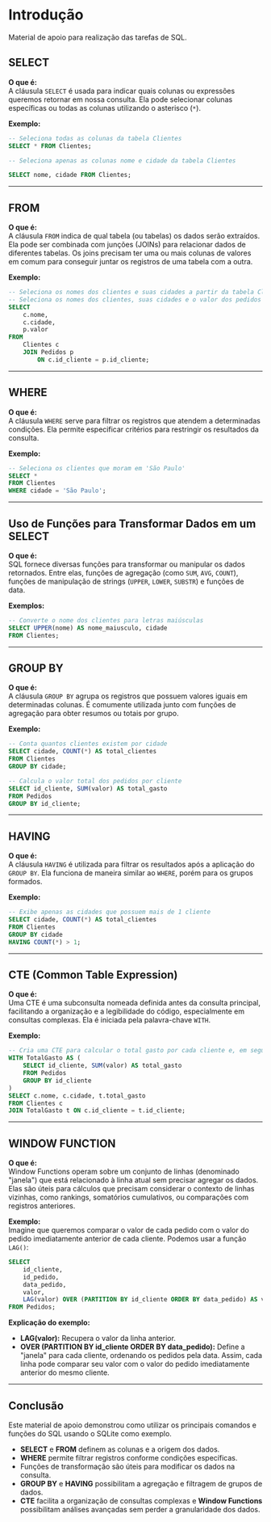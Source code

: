 # Introdução

Material de apoio para realização das tarefas de SQL.

## SELECT

**O que é:**  
A cláusula `SELECT` é usada para indicar quais colunas ou expressões queremos retornar em nossa consulta. Ela pode selecionar colunas específicas ou todas as colunas utilizando o asterisco (`*`).

**Exemplo:**  
```sql
-- Seleciona todas as colunas da tabela Clientes
SELECT * FROM Clientes;

-- Seleciona apenas as colunas nome e cidade da tabela Clientes

SELECT nome, cidade FROM Clientes;
```

---

## FROM

**O que é:**  
A cláusula `FROM` indica de qual tabela (ou tabelas) os dados serão extraídos. Ela pode ser combinada com junções (JOINs) para relacionar dados de diferentes tabelas.
Os joins precisam ter uma ou mais colunas de valores em comum para conseguir juntar os registros de uma tabela com a outra.

**Exemplo:**  
```sql
-- Seleciona os nomes dos clientes e suas cidades a partir da tabela Clientes
-- Seleciona os nomes dos clientes, suas cidades e o valor dos pedidos
SELECT 
    c.nome, 
    c.cidade, 
    p.valor
FROM 
    Clientes c
    JOIN Pedidos p 
        ON c.id_cliente = p.id_cliente;
```

---

## WHERE

**O que é:**  
A cláusula `WHERE` serve para filtrar os registros que atendem a determinadas condições. Ela permite especificar critérios para restringir os resultados da consulta.

**Exemplo:**  
```sql
-- Seleciona os clientes que moram em 'São Paulo'
SELECT *
FROM Clientes
WHERE cidade = 'São Paulo';
```

---

## Uso de Funções para Transformar Dados em um SELECT

**O que é:**  
SQL fornece diversas funções para transformar ou manipular os dados retornados. Entre elas, funções de agregação (como `SUM`, `AVG`, `COUNT`), funções de manipulação de strings (`UPPER`, `LOWER`, `SUBSTR`) e funções de data.

**Exemplos:**  
```sql
-- Converte o nome dos clientes para letras maiúsculas
SELECT UPPER(nome) AS nome_maiusculo, cidade
FROM Clientes;
```

---

## GROUP BY

**O que é:**  
A cláusula `GROUP BY` agrupa os registros que possuem valores iguais em determinadas colunas. É comumente utilizada junto com funções de agregação para obter resumos ou totais por grupo.

**Exemplo:**  
```sql
-- Conta quantos clientes existem por cidade
SELECT cidade, COUNT(*) AS total_clientes
FROM Clientes
GROUP BY cidade;

-- Calcula o valor total dos pedidos por cliente
SELECT id_cliente, SUM(valor) AS total_gasto
FROM Pedidos
GROUP BY id_cliente;
```

---

## HAVING

**O que é:**  
A cláusula `HAVING` é utilizada para filtrar os resultados após a aplicação do `GROUP BY`. Ela funciona de maneira similar ao `WHERE`, porém para os grupos formados.

**Exemplo:**  
```sql
-- Exibe apenas as cidades que possuem mais de 1 cliente
SELECT cidade, COUNT(*) AS total_clientes
FROM Clientes
GROUP BY cidade
HAVING COUNT(*) > 1;
```

---

## CTE (Common Table Expression)

**O que é:**  
Uma CTE é uma subconsulta nomeada definida antes da consulta principal, facilitando a organização e a legibilidade do código, especialmente em consultas complexas. Ela é iniciada pela palavra-chave `WITH`.

**Exemplo:**  
```sql
-- Cria uma CTE para calcular o total gasto por cada cliente e, em seguida, seleciona os resultados
WITH TotalGasto AS (
    SELECT id_cliente, SUM(valor) AS total_gasto
    FROM Pedidos
    GROUP BY id_cliente
)
SELECT c.nome, c.cidade, t.total_gasto
FROM Clientes c
JOIN TotalGasto t ON c.id_cliente = t.id_cliente;
```

---

## WINDOW FUNCTION

**O que é:**  
Window Functions operam sobre um conjunto de linhas (denominado "janela") que está relacionado à linha atual sem precisar agregar os dados. Elas são úteis para cálculos que precisam considerar o contexto de linhas vizinhas, como rankings, somatórios cumulativos, ou comparações com registros anteriores.

**Exemplo:**  
Imagine que queremos comparar o valor de cada pedido com o valor do pedido imediatamente anterior de cada cliente. Podemos usar a função `LAG()`:

```sql
SELECT 
    id_cliente,
    id_pedido,
    data_pedido,
    valor,
    LAG(valor) OVER (PARTITION BY id_cliente ORDER BY data_pedido) AS valor_pedido_anterior
FROM Pedidos;
```

**Explicação do exemplo:**  
- **LAG(valor):** Recupera o valor da linha anterior.
- **OVER (PARTITION BY id_cliente ORDER BY data_pedido):** Define a "janela" para cada cliente, ordenando os pedidos pela data. Assim, cada linha pode comparar seu valor com o valor do pedido imediatamente anterior do mesmo cliente.

---

## Conclusão

Este material de apoio demonstrou como utilizar os principais comandos e funções do SQL usando o SQLite como exemplo.  
- **SELECT** e **FROM** definem as colunas e a origem dos dados.  
- **WHERE** permite filtrar registros conforme condições específicas.  
- Funções de transformação são úteis para modificar os dados na consulta.  
- **GROUP BY** e **HAVING** possibilitam a agregação e filtragem de grupos de dados.  
- **CTE** facilita a organização de consultas complexas e **Window Functions** possibilitam análises avançadas sem perder a granularidade dos dados.